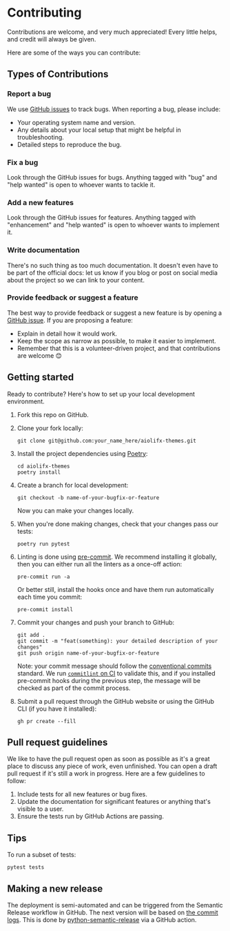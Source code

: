 # Contributing

Contributions are welcome, and very much appreciated! Every little helps, and credit will always be given.

Here are some of the ways you can contribute:

## Types of Contributions

### Report a bug

We use [GitHub issues][gh-issues] to track bugs. When reporting a bug, please include:

- Your operating system name and version.
- Any details about your local setup that might be helpful in troubleshooting.
- Detailed steps to reproduce the bug.

### Fix a bug

Look through the GitHub issues for bugs. Anything tagged with "bug" and "help wanted" is open to whoever wants to tackle it.

### Add a new features

Look through the GitHub issues for features. Anything tagged with "enhancement" and "help wanted" is open to whoever wants to implement it.

### Write documentation

There's no such thing as too much documentation. It doesn't even have to be part of the official docs: let us know if you blog or post on social media about the project so we can link to your content.

### Provide feedback or suggest a feature

The best way to provide feedback or suggest a new feature is by opening a [GitHub issue][gh-issues]. If you are proposing a feature:

- Explain in detail how it would work.
- Keep the scope as narrow as possible, to make it easier to implement.
- Remember that this is a volunteer-driven project, and that contributions are welcome 😊

## Getting started

Ready to contribute? Here's how to set up your local development environment.

1. Fork this repo on GitHub.

2. Clone your fork locally:

   ```shell
   git clone git@github.com:your_name_here/aiolifx-themes.git
   ```

3. Install the project dependencies using [Poetry](https://python-poetry.org):

   ```shell
   cd aiolifx-themes
   poetry install
   ```

4. Create a branch for local development:

   ```shell
   git checkout -b name-of-your-bugfix-or-feature
   ```

   Now you can make your changes locally.

5. When you're done making changes, check that your changes pass our tests:

   ```shell
   poetry run pytest
   ```

6. Linting is done using [pre-commit](https://pre-commit.com). We recommend installing it globally, then you can either run all the linters as a once-off action:

   ```shell
   pre-commit run -a
   ```

   Or better still, install the hooks once and have them run automatically each time you commit:

   ```shell
   pre-commit install
   ```

7. Commit your changes and push your branch to GitHub:

   ```shell
   git add .
   git commit -m "feat(something): your detailed description of your changes"
   git push origin name-of-your-bugfix-or-feature
   ```

   Note: your commit message should follow the [conventional commits](https://www.conventionalcommits.org) standard. We run [`commitlint` on CI](https://github.com/marketplace/actions/commit-linter) to validate this, and if you installed pre-commit hooks during the previous step, the message will be checked as part of the commit process.

8. Submit a pull request through the GitHub website or using the GitHub CLI (if you have it installed):

   ```shell
   gh pr create --fill
   ```

## Pull request guidelines

We like to have the pull request open as soon as possible as it's a great place to discuss any piece of work, even unfinished. You can open a draft pull request if it's still a work in progress. Here are a few guidelines to follow:

1. Include tests for all new features or bug fixes.
2. Update the documentation for significant features or anything that's visible to a user.
3. Ensure the tests run by GitHub Actions are passing.

## Tips

To run a subset of tests:

```shell
pytest tests
```

## Making a new release

The deployment is semi-automated and can be triggered from the Semantic Release workflow in GitHub. The next version will be based on [the commit logs](https://python-semantic-release.readthedocs.io/en/latest/commit-log-parsing.html#commit-log-parsing). This is done by [python-semantic-release](https://python-semantic-release.readthedocs.io/en/latest/index.html) via a GitHub action.

[gh-issues]: https://github.com/Djelibeybi/aiolifx-themes/issues
